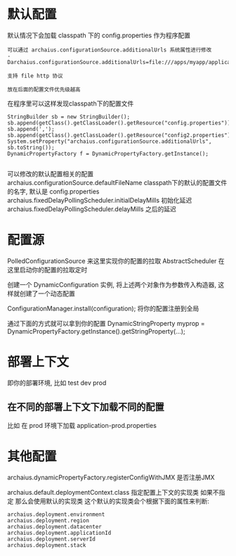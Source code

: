 # 默认配置 #

默认情况下会加载 classpath 下的 config.properties 作为程序配置

```
可以通过 archaius.configurationSource.additionalUrls 系统属性进行修改
-Darchaius.configurationSource.additionalUrls=file:///apps/myapp/application.properties

支持 file http 协议

放在后面的配置文件优先级越高
```

在程序里可以这样发现classpath下的配置文件

```
StringBuilder sb = new StringBuilder();
sb.append(getClass().getClassLoader().getResource("config.properties"));
sb.append(',');
sb.append(getClass().getClassLoader().getResource("config2.properties"));
System.setProperty("archaius.configurationSource.additionalUrls", sb.toString());
DynamicPropertyFactory f = DynamicPropertyFactory.getInstance();


```

可以修改的默认配置相关的配置
archaius.configurationSource.defaultFileName classpath下的默认的配置文件的名字, 默认是 config.properties
archaius.fixedDelayPollingScheduler.initialDelayMills 初始化延迟
archaius.fixedDelayPollingScheduler.delayMills 之后的延迟

# 配置源 #

PolledConfigurationSource 来这里实现你的配置的拉取
AbstractScheduler 在这里启动你的配置的拉取定时

创建一个 DynamicConfiguration 实例, 将上述两个对象作为参数传入构造器, 这样就创建了一个动态配置

ConfigurationManager.install(configuration); 将你的配置注册到全局

通过下面的方式就可以拿到你的配置
DynamicStringProperty myprop = DynamicPropertyFactory.getInstance().getStringProperty(...);

# 部署上下文 #
即你的部署环境, 比如 test dev prod

## 在不同的部署上下文下加载不同的配置 ##
比如
在 prod 环境下加载 application-prod.properties


# 其他配置 #
archaius.dynamicPropertyFactory.registerConfigWithJMX 是否注册JMX

archaius.default.deploymentContext.class 指定配置上下文的实现类 如果不指定 那么会使用默认的实现类
这个默认的实现类会个根据下面的属性来判断:
```
archaius.deployment.environment
archaius.deployment.region
archaius.deployment.datacenter
archaius.deployment.applicationId
archaius.deployment.serverId
archaius.deployment.stack
```


